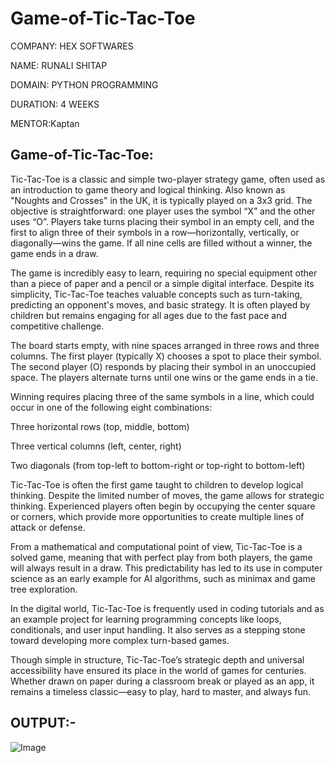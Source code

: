 # Game-of-Tic-Tac-Toe

COMPANY: HEX SOFTWARES

NAME: RUNALI SHITAP

DOMAIN: PYTHON PROGRAMMING

DURATION: 4 WEEKS

MENTOR:Kaptan

## Game-of-Tic-Tac-Toe:
Tic-Tac-Toe is a classic and simple two-player strategy game, often used as an introduction to game theory and logical thinking. Also known as "Noughts and Crosses" in the UK, it is typically played on a 3x3 grid. The objective is straightforward: one player uses the symbol “X” and the other uses “O”. Players take turns placing their symbol in an empty cell, and the first to align three of their symbols in a row—horizontally, vertically, or diagonally—wins the game. If all nine cells are filled without a winner, the game ends in a draw.

The game is incredibly easy to learn, requiring no special equipment other than a piece of paper and a pencil or a simple digital interface. Despite its simplicity, Tic-Tac-Toe teaches valuable concepts such as turn-taking, predicting an opponent's moves, and basic strategy. It is often played by children but remains engaging for all ages due to the fast pace and competitive challenge.

The board starts empty, with nine spaces arranged in three rows and three columns. The first player (typically X) chooses a spot to place their symbol. The second player (O) responds by placing their symbol in an unoccupied space. The players alternate turns until one wins or the game ends in a tie.

Winning requires placing three of the same symbols in a line, which could occur in one of the following eight combinations:

Three horizontal rows (top, middle, bottom)

Three vertical columns (left, center, right)

Two diagonals (from top-left to bottom-right or top-right to bottom-left)

Tic-Tac-Toe is often the first game taught to children to develop logical thinking. Despite the limited number of moves, the game allows for strategic thinking. Experienced players often begin by occupying the center square or corners, which provide more opportunities to create multiple lines of attack or defense.

From a mathematical and computational point of view, Tic-Tac-Toe is a solved game, meaning that with perfect play from both players, the game will always result in a draw. This predictability has led to its use in computer science as an early example for AI algorithms, such as minimax and game tree exploration.

In the digital world, Tic-Tac-Toe is frequently used in coding tutorials and as an example project for learning programming concepts like loops, conditionals, and user input handling. It also serves as a stepping stone toward developing more complex turn-based games.

Though simple in structure, Tic-Tac-Toe’s strategic depth and universal accessibility have ensured its place in the world of games for centuries. Whether drawn on paper during a classroom break or played as an app, it remains a timeless classic—easy to play, hard to master, and always fun.

## OUTPUT:-
![Image](https://github.com/user-attachments/assets/ee88b844-7d44-42b3-a04b-944208378cb3)

